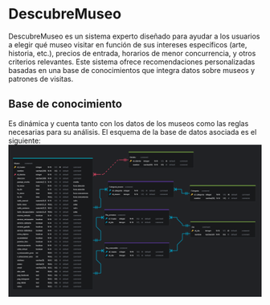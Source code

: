 # DescubreMuseo

DescubreMuseo es un sistema experto diseñado para ayudar a los usuarios a elegir qué museo visitar en función de sus intereses específicos (arte, historia, etc.), precios de entrada, horarios de menor concurrencia, y otros criterios relevantes. Este sistema ofrece recomendaciones personalizadas basadas en una base de conocimientos que integra datos sobre museos y patrones de visitas.

## Base de conocimiento
Es dinámica y cuenta tanto con los datos de los museos como las reglas necesarias para su análisis. El esquema de la base de datos asociada es el siguiente:
![base de datos](backend/base_conocimiento/database/modelo_logico.png)